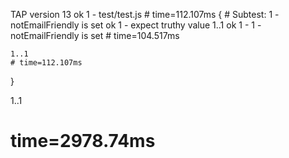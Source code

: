 TAP version 13
ok 1 - test/test.js # time=112.107ms {
    # Subtest: 1 - notEmailFriendly is set
        ok 1 - expect truthy value
        1..1
    ok 1 - 1 - notEmailFriendly is set # time=104.517ms
    
    1..1
    # time=112.107ms
}

1..1
# time=2978.74ms
